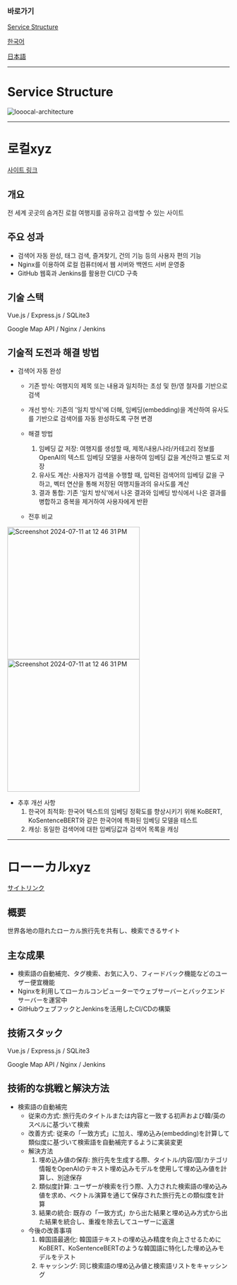 ### 바로가기

[Service Structure](#Service-Structure)

[한국어](#로컬xyz)

[日本語](#ローーカルxyz)

---

# Service Structure

<img alt="looocal-architecture" src="https://github.com/jinwuui/local-travel-map-frontend/assets/97392729/ed2eb9ac-8525-42fd-96ba-ee6d8d28ab0f">

---

# 로컬xyz

[사이트 링크](https://looocal.xyz)

## 개요

전 세계 곳곳의 숨겨진 로컬 여행지를 공유하고 검색할 수 있는 사이트

## 주요 성과

- 검색어 자동 완성, 태그 검색, 즐겨찾기, 건의 기능 등의 사용자 편의 기능
- Nginx를 이용하여 로컬 컴퓨터에서 웹 서버와 백엔드 서버 운영중
- GitHub 웹훅과 Jenkins를 활용한 CI/CD 구축

## 기술 스택

Vue.js / Express.js / SQLite3

Google Map API / Nginx / Jenkins

## 기술적 도전과 해결 방법

- 검색어 자동 완성
  - 기존 방식: 여행지의 제목 또는 내용과 일치하는 초성 및 한/영 철자를 기반으로 검색
  - 개선 방식: 기존의 '일치 방식'에 더해, 임베딩(embedding)을 계산하여 유사도를 기반으로 검색어를 자동 완성하도록 구현 변경
  - 해결 방법
    1. 임베딩 값 저장: 여행지를 생성할 때, 제목/내용/나라/카테고리 정보를 OpenAI의 텍스트 임베딩 모델을 사용하여 임베딩 값을 계산하고 별도로 저장
    2. 유사도 계산: 사용자가 검색을 수행할 때, 입력된 검색어의 임베딩 값을 구하고, 벡터 연산을 통해 저장된 여행지들과의 유사도를 계산
    3. 결과 통합: 기존 '일치 방식'에서 나온 결과와 임베딩 방식에서 나온 결과를 병합하고 중복을 제거하여 사용자에게 반환

  - 전후 비교
<img width="300" alt="Screenshot 2024-07-11 at 12 46 31 PM" src="https://github.com/jinwuui/local-travel-map-frontend/assets/97392729/67bf6d98-6bc7-4d93-8d47-33150dbd4924">
<img width="300" alt="Screenshot 2024-07-11 at 12 46 31 PM" src="https://github.com/jinwuui/local-travel-map-frontend/assets/97392729/6331d094-c421-4803-a31a-6996d1081630">


  - 추후 개선 사항
    1. 한국어 최적화: 한국어 텍스트의 임베딩 정확도를 향상시키기 위해 KoBERT, KoSentenceBERT와 같은 한국어에 특화된 임베딩 모델을 테스트
    2. 캐싱: 동일한 검색어에 대한 임베딩값과 검색어 목록을 캐싱

---

# ローーカルxyz

[サイトリンク](https://looocal.xyz)

## 概要

世界各地の隠れたローカル旅行先を共有し、検索できるサイト

## 主な成果

- 検索語の自動補完、タグ検索、お気に入り、フィードバック機能などのユーザー便宜機能
- Nginxを利用してローカルコンピューターでウェブサーバーとバックエンドサーバーを運営中
- GitHubウェブフックとJenkinsを活用したCI/CDの構築

## 技術スタック

Vue.js / Express.js / SQLite3

Google Map API / Nginx / Jenkins

## 技術的な挑戦と解決方法

- 検索語の自動補完
  - 従来の方式: 旅行先のタイトルまたは内容と一致する初声および韓/英のスペルに基づいて検索
  - 改善方式: 従来の「一致方式」に加え、埋め込み(embedding)を計算して類似度に基づいて検索語を自動補完するように実装変更
  - 解決方法
    1. 埋め込み値の保存: 旅行先を生成する際、タイトル/内容/国/カテゴリ情報をOpenAIのテキスト埋め込みモデルを使用して埋め込み値を計算し、別途保存
    2. 類似度計算: ユーザーが検索を行う際、入力された検索語の埋め込み値を求め、ベクトル演算を通じて保存された旅行先との類似度を計算
    3. 結果の統合: 既存の「一致方式」から出た結果と埋め込み方式から出た結果を統合し、重複を除去してユーザーに返還
  - 今後の改善事項
    1. 韓国語最適化: 韓国語テキストの埋め込み精度を向上させるためにKoBERT、KoSentenceBERTのような韓国語に特化した埋め込みモデルをテスト
    2. キャッシング: 同じ検索語の埋め込み値と検索語リストをキャッシング

